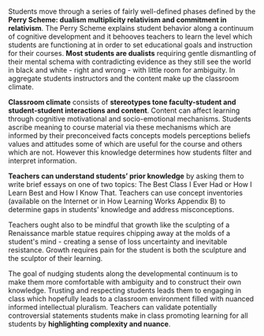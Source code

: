 Students move through a series of fairly well-defined phases defined by the **Perry Scheme: dualism multiplicity relativism and commitment in relativism**. The Perry Scheme explains student behavior along a continuum of cognitive development and it behooves teachers to learn the level which students are functioning at in order to set educational goals and instruction for their courses. **Most students are dualists** requiring gentle dismantling of their mental schema with contradicting evidence as they still see the world in black and white - right and wrong - with little room for ambiguity. In aggregate students instructors and the content make up the classroom climate.

**Classroom climate** consists of **stereotypes tone faculty-student and student-student interactions and content**. Content can affect learning through cognitive motivational and socio-emotional mechanisms. Students ascribe meaning to course material via these mechanisms which are informed by their preconceived facts concepts models perceptions beliefs values and attitudes some of which are useful for the course and others which are not. However this knowledge determines how students filter and interpret information.

**Teachers can understand students’ prior knowledge** by asking them to write brief essays on one of two topics: The Best Class I Ever Had or How I Learn Best and How I Know That. Teachers can use concept inventories (available on the Internet or in How Learning Works Appendix B) to determine gaps in students' knowledge and address misconceptions.

Teachers ought also to be mindful that growth like the sculpting of a Renaissance marble statue requires chipping away at the molds of a student's mind - creating a sense of loss uncertainty and inevitable resistance. Growth requires pain for the student is both the sculpture and the sculptor of their learning.

The goal of nudging students along the developmental continuum is to make them more comfortable with ambiguity and to construct their own knowledge. Trusting and respecting students leads them to engaging in class which hopefully leads to a classroom environment filled with nuanced informed intellectual pluralism. Teachers can validate potentially controversial statements students make in class promoting learning for all students by **highlighting complexity and nuance**.